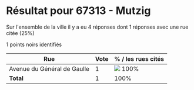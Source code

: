 # Résultat pour 67313 - Mutzig

Sur l'ensemble de la ville il y a eu 4 réponses dont 1 réponses avec une rue citée (25%)

1 points noirs identifiés

| Rue | Vote | % / les rues cités|
|-----|------|-------------------|
| Avenue du Général de Gaulle | 1 | <img src="../../img/bar_100.gif" />&nbsp;100%|
| **Total** | 1 | 100%|
